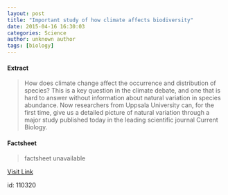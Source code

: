 ```yaml
---
layout: post
title: "Important study of how climate affects biodiversity"
date: 2015-04-16 16:30:03
categories: Science
author: unknown author
tags: [biology]
---
```



#### Extract
>How does climate change affect the occurrence and distribution of species? This is a key question in the climate debate, and one that is hard to answer without information about natural variation in species abundance. Now researchers from Uppsala University can, for the first time, give us a detailed picture of natural variation through a major study published today in the leading scientific journal Current Biology.

#### Factsheet
>factsheet unavailable

[Visit Link](http://phys.org/news348397107.html)

id:  110320
